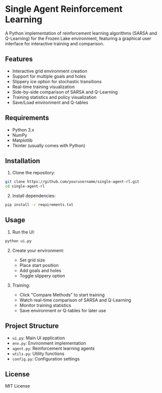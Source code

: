 # Single Agent Reinforcement Learning

A Python implementation of reinforcement learning algorithms (SARSA and Q-Learning) for the Frozen Lake environment, featuring a graphical user interface for interactive training and comparison.

## Features

- Interactive grid environment creation
- Support for multiple goals and holes
- Slippery ice option for stochastic transitions
- Real-time training visualization
- Side-by-side comparison of SARSA and Q-Learning
- Training statistics and policy visualization
- Save/Load environment and Q-tables

## Requirements

- Python 3.x
- NumPy
- Matplotlib
- Tkinter (usually comes with Python)

## Installation

1. Clone the repository:
```bash
git clone https://github.com/yourusername/single-agent-rl.git
cd single-agent-rl
```

2. Install dependencies:
```bash
pip install -r requirements.txt
```

## Usage

1. Run the UI:
```bash
python ui.py
```

2. Create your environment:
   - Set grid size
   - Place start position
   - Add goals and holes
   - Toggle slippery option

3. Training:
   - Click "Compare Methods" to start training
   - Watch real-time comparison of SARSA and Q-Learning
   - Monitor training statistics
   - Save environment or Q-tables for later use

## Project Structure

- `ui.py`: Main UI application
- `env.py`: Environment implementation
- `agent.py`: Reinforcement learning agents
- `utils.py`: Utility functions
- `config.py`: Configuration settings

## License

MIT License 